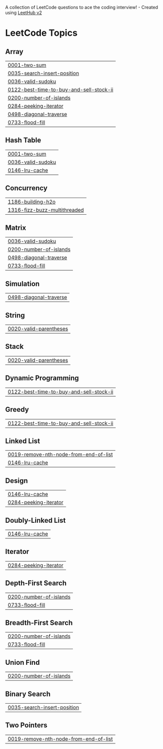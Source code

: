 A collection of LeetCode questions to ace the coding interview! - Created using [LeetHub v2](https://github.com/arunbhardwaj/LeetHub-2.0)
<!---LeetCode Topics Start-->
# LeetCode Topics
## Array
|  |
| ------- |
| [0001-two-sum](https://github.com/casemchrisbacher/LeetCodeProblems/tree/master/0001-two-sum) |
| [0035-search-insert-position](https://github.com/casemchrisbacher/LeetCodeProblems/tree/master/0035-search-insert-position) |
| [0036-valid-sudoku](https://github.com/casemchrisbacher/LeetCodeProblems/tree/master/0036-valid-sudoku) |
| [0122-best-time-to-buy-and-sell-stock-ii](https://github.com/casemchrisbacher/LeetCodeProblems/tree/master/0122-best-time-to-buy-and-sell-stock-ii) |
| [0200-number-of-islands](https://github.com/casemchrisbacher/LeetCodeProblems/tree/master/0200-number-of-islands) |
| [0284-peeking-iterator](https://github.com/casemchrisbacher/LeetCodeProblems/tree/master/0284-peeking-iterator) |
| [0498-diagonal-traverse](https://github.com/casemchrisbacher/LeetCodeProblems/tree/master/0498-diagonal-traverse) |
| [0733-flood-fill](https://github.com/casemchrisbacher/LeetCodeProblems/tree/master/0733-flood-fill) |
## Hash Table
|  |
| ------- |
| [0001-two-sum](https://github.com/casemchrisbacher/LeetCodeProblems/tree/master/0001-two-sum) |
| [0036-valid-sudoku](https://github.com/casemchrisbacher/LeetCodeProblems/tree/master/0036-valid-sudoku) |
| [0146-lru-cache](https://github.com/casemchrisbacher/LeetCodeProblems/tree/master/0146-lru-cache) |
## Concurrency
|  |
| ------- |
| [1186-building-h2o](https://github.com/casemchrisbacher/LeetCodeProblems/tree/master/1186-building-h2o) |
| [1316-fizz-buzz-multithreaded](https://github.com/casemchrisbacher/LeetCodeProblems/tree/master/1316-fizz-buzz-multithreaded) |
## Matrix
|  |
| ------- |
| [0036-valid-sudoku](https://github.com/casemchrisbacher/LeetCodeProblems/tree/master/0036-valid-sudoku) |
| [0200-number-of-islands](https://github.com/casemchrisbacher/LeetCodeProblems/tree/master/0200-number-of-islands) |
| [0498-diagonal-traverse](https://github.com/casemchrisbacher/LeetCodeProblems/tree/master/0498-diagonal-traverse) |
| [0733-flood-fill](https://github.com/casemchrisbacher/LeetCodeProblems/tree/master/0733-flood-fill) |
## Simulation
|  |
| ------- |
| [0498-diagonal-traverse](https://github.com/casemchrisbacher/LeetCodeProblems/tree/master/0498-diagonal-traverse) |
## String
|  |
| ------- |
| [0020-valid-parentheses](https://github.com/casemchrisbacher/LeetCodeProblems/tree/master/0020-valid-parentheses) |
## Stack
|  |
| ------- |
| [0020-valid-parentheses](https://github.com/casemchrisbacher/LeetCodeProblems/tree/master/0020-valid-parentheses) |
## Dynamic Programming
|  |
| ------- |
| [0122-best-time-to-buy-and-sell-stock-ii](https://github.com/casemchrisbacher/LeetCodeProblems/tree/master/0122-best-time-to-buy-and-sell-stock-ii) |
## Greedy
|  |
| ------- |
| [0122-best-time-to-buy-and-sell-stock-ii](https://github.com/casemchrisbacher/LeetCodeProblems/tree/master/0122-best-time-to-buy-and-sell-stock-ii) |
## Linked List
|  |
| ------- |
| [0019-remove-nth-node-from-end-of-list](https://github.com/casemchrisbacher/LeetCodeProblems/tree/master/0019-remove-nth-node-from-end-of-list) |
| [0146-lru-cache](https://github.com/casemchrisbacher/LeetCodeProblems/tree/master/0146-lru-cache) |
## Design
|  |
| ------- |
| [0146-lru-cache](https://github.com/casemchrisbacher/LeetCodeProblems/tree/master/0146-lru-cache) |
| [0284-peeking-iterator](https://github.com/casemchrisbacher/LeetCodeProblems/tree/master/0284-peeking-iterator) |
## Doubly-Linked List
|  |
| ------- |
| [0146-lru-cache](https://github.com/casemchrisbacher/LeetCodeProblems/tree/master/0146-lru-cache) |
## Iterator
|  |
| ------- |
| [0284-peeking-iterator](https://github.com/casemchrisbacher/LeetCodeProblems/tree/master/0284-peeking-iterator) |
## Depth-First Search
|  |
| ------- |
| [0200-number-of-islands](https://github.com/casemchrisbacher/LeetCodeProblems/tree/master/0200-number-of-islands) |
| [0733-flood-fill](https://github.com/casemchrisbacher/LeetCodeProblems/tree/master/0733-flood-fill) |
## Breadth-First Search
|  |
| ------- |
| [0200-number-of-islands](https://github.com/casemchrisbacher/LeetCodeProblems/tree/master/0200-number-of-islands) |
| [0733-flood-fill](https://github.com/casemchrisbacher/LeetCodeProblems/tree/master/0733-flood-fill) |
## Union Find
|  |
| ------- |
| [0200-number-of-islands](https://github.com/casemchrisbacher/LeetCodeProblems/tree/master/0200-number-of-islands) |
## Binary Search
|  |
| ------- |
| [0035-search-insert-position](https://github.com/casemchrisbacher/LeetCodeProblems/tree/master/0035-search-insert-position) |
## Two Pointers
|  |
| ------- |
| [0019-remove-nth-node-from-end-of-list](https://github.com/casemchrisbacher/LeetCodeProblems/tree/master/0019-remove-nth-node-from-end-of-list) |
<!---LeetCode Topics End-->